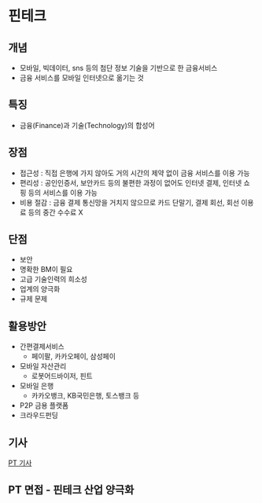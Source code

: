 # 핀테크
## 개념
- 모바일, 빅데이터, sns 등의 첨단 정보 기술을 기반으로 한 금융서비스
- 금융 서비스를 모바일 인터넷으로 옮기는 것

## 특징
- 금융(Finance)과 기술(Technology)의 합성어

## 장점
- 접근성 : 직접 은행에 가지 않아도 거의 시간의 제약 없이 금융 서비스를 이용 가능
- 편리성 : 공인인증서, 보안카드 등의 불편한 과정이 없어도 인터넷 결제, 인터넷 쇼핑 등의 서비스를 이용 가능
- 비용 절감 : 금융 결제 통신망을 거치지 않으므로 카드 단말기, 결제 회선, 회선 이용료 등의 중간 수수료 X

## 단점
- 보안
- 명확한 BM이 필요
- 고급 기술인력의 희소성
- 업계의 양극화
- 규제 문제

## 활용방안
- 간편결제서비스
  - 페이팔, 카카오페이, 삼성페이
- 모바일 자산관리
  - 로봇어드바이저, 핀트
- 모바일 은행
  - 카카오뱅크, KB국민은행, 토스뱅크 등
- P2P 금용 플랫폼
- 크라우드펀딩

## 기사
[PT 기사](https://www.etnews.com/20220106000207)

## PT 면접 - 핀테크 산업 양극화
```

```

